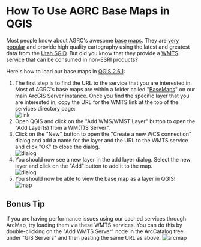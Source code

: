 How To Use AGRC Base Maps in QGIS
=================================

Most people know about AGRC's awesome [base maps](http://gis.utah.gov/data/sgid-base-map-services-arcmap/). They are [very popular](http://gis.utah.gov/basemaps-a-2014-day-in-the-life/) and provide high quality cartography using the latest and greatest data from the [Utah SGID](http://gis.utah.gov/data/). But did you know that they provide a [WMTS](http://en.wikipedia.org/wiki/Web_Map_Tile_Service) service that can be consumed in non-ESRI products?

Here's how to load our base maps in [QGIS 2.6.1](http://www.qgis.org/en/site/):

1. The first step is to find the URL to the service that you are interested in. Most of AGRC's base maps are within a folder called "[BaseMaps](http://mapserv.utah.gov/arcgis/rest/services/BaseMaps)" on our main ArcGIS Server instance. Once you find the specific layer that you are interested in, copy the URL for the WMTS link at the top of the services directory page:  
![link](http://i.imgur.com/4lXjFFl.jpg)
2. Open QGIS and click on the "Add WMS/WMST Layer" button to open the "Add Layer(s) from a WM(T)S Server".
3. Click on the "New" button to open the "Create a new WCS connection" dialog and add a name for the layer and the URL to the WMTS service and click "OK" to close the dialog.  
![dialog](http://i.imgur.com/zwN1Uag.jpg)
4. You should now see a new layer in the add layer dialog. Select the new layer and click on the "Add" button to add it to the map.  
![dialog](http://i.imgur.com/ZHvujIc.jpg)
5. You should now be able to view the base map as a layer in QGIS!  
![map](http://i.imgur.com/di10u7z.jpg)

## Bonus Tip
If you are having performance issues using our cached services through ArcMap, try loading them via these WMTS services. You can do this by double-clicking on the "Add WMTS Server" node in the ArcCatalog tree under "GIS Servers" and then pasting the same URL as above.
![arcmap](http://i.imgur.com/ydArdcM.jpg)
